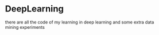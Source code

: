 # DeepLearning
there are all the code of my learning in deep learning and some extra data mining experiments
